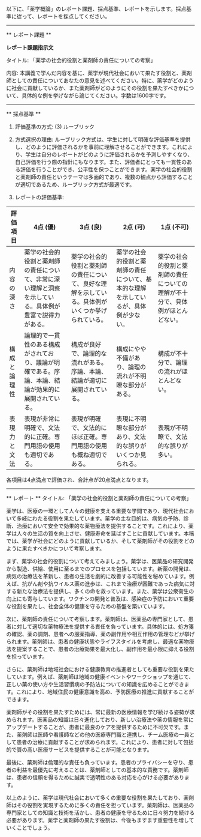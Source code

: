 以下に、「薬学概論」のレポート課題、採点基準、レポートを示します。採点基準に従って、レポートを採点してください。

---------------------------------------
** レポート課題 **

**レポート課題指示文**

タイトル: 「薬学の社会的役割と薬剤師の責任についての考察」

内容: 本講義で学んだ内容を基に、薬学が現代社会において果たす役割と、薬剤師としての責任についてあなたの意見を述べてください。特に、薬学がどのように社会に貢献しているか、また薬剤師がどのようにその役割を果たすべきかについて、具体的な例を挙げながら論じてください。字数は1600字です。

---------------------------------------
** 採点基準 **

1. 評価基準の方式: (3) ルーブリック

2. 方式選択の理由:
ルーブリック方式は、学生に対して明確な評価基準を提供し、どのように評価されるかを事前に理解させることができます。これにより、学生は自分のレポートがどのように評価されるかを予測しやすくなり、自己評価を行う際の指針にもなります。また、評価者にとっても一貫性のある評価を行うことができ、公平性を保つことができます。薬学の社会的役割と薬剤師の責任というテーマは多面的であり、複数の観点から評価することが適切であるため、ルーブリック方式が最適です。

3. レポートの評価基準:

| 評価項目           | 4点 (優)                                                                 | 3点 (良)                                                               | 2点 (可)                                                               | 1点 (不可)                                                             |
|--------------------|---------------------------------------------------------------------------|------------------------------------------------------------------------|------------------------------------------------------------------------|------------------------------------------------------------------------|
| 内容の深さ         | 薬学の社会的役割と薬剤師の責任について、非常に深い理解と洞察を示している。具体例が豊富で説得力がある。 | 薬学の社会的役割と薬剤師の責任について、良好な理解を示している。具体例がいくつか挙げられている。 | 薬学の社会的役割と薬剤師の責任について、基本的な理解を示しているが、具体例が少ない。 | 薬学の社会的役割と薬剤師の責任についての理解が不十分で、具体例がほとんどない。 |
| 構成と論理性       | 論理的で一貫性のある構成がされており、議論が明確である。序論、本論、結論が効果的に展開されている。 | 構成が良好で、論理的な流れがある。序論、本論、結論が適切に展開されている。 | 構成にやや不備があり、論理の流れが不明瞭な部分がある。 | 構成が不十分で、論理の流れがほとんどない。 |
| 表現力と文法       | 表現が非常に明確で、文法的に正確。専門用語の使用も適切である。 | 表現が明確で、文法的にほぼ正確。専門用語の使用も概ね適切である。 | 表現に不明瞭な部分があり、文法的な誤りがいくつか見られる。 | 表現が不明瞭で、文法的な誤りが多い。 |

各項目は4点満点で評価され、合計点が20点満点となります。

---------------------------------------
** レポート **
タイトル: 「薬学の社会的役割と薬剤師の責任についての考察」

薬学は、医療の一環として人々の健康を支える重要な学問であり、現代社会において多岐にわたる役割を果たしています。薬学の主な目的は、病気の予防、診断、治療において安全で効果的な薬物療法を提供することです。これにより、薬学は人々の生活の質を向上させ、健康寿命を延ばすことに貢献しています。本稿では、薬学が社会にどのように貢献しているか、そして薬剤師がその役割をどのように果たすべきかについて考察します。

まず、薬学の社会的役割について考えてみましょう。薬学は、医薬品の研究開発から製造、供給、使用に至るまでのプロセスを包括しています。新薬の開発は、病気の治療法を革新し、患者の生活を劇的に改善する可能性を秘めています。例えば、抗がん剤や抗ウイルス薬の進歩は、これまで治療が困難であった病気に対する新たな治療法を提供し、多くの命を救っています。また、薬学は公衆衛生の向上にも寄与しています。ワクチンの開発と普及は、感染症の予防において重要な役割を果たし、社会全体の健康を守るための基盤を築いています。

次に、薬剤師の責任について考察します。薬剤師は、医薬品の専門家として、患者に対して適切な薬物療法を提供する責任を負っています。具体的には、処方箋の確認、薬の調剤、患者への服薬指導、薬の副作用や相互作用の管理などが挙げられます。薬剤師は、患者の健康状態やライフスタイルを考慮し、最適な薬物療法を提案することで、患者の治療効果を最大化し、副作用を最小限に抑える役割を担っています。

さらに、薬剤師は地域社会における健康教育の推進者としても重要な役割を果たしています。例えば、薬剤師は地域の健康イベントやワークショップを通じて、正しい薬の使い方や生活習慣病の予防法についての知識を広めることができます。これにより、地域住民の健康意識を高め、予防医療の推進に貢献することができます。

薬剤師がその役割を果たすためには、常に最新の医療情報を学び続ける姿勢が求められます。医薬品の知識は日々進化しており、新しい治療法や薬の情報を常にアップデートすることが、患者に最良のケアを提供するために不可欠です。また、薬剤師は医師や看護師などの他の医療専門職と連携し、チーム医療の一員として患者の治療に貢献することが求められます。これにより、患者に対して包括的で質の高い医療サービスを提供することが可能となります。

最後に、薬剤師は倫理的な責任も負っています。患者のプライバシーを守り、患者の利益を最優先に考えることは、薬剤師としての基本的な責務です。薬剤師は、患者の信頼を得るために誠実で透明性のある対応を心がける必要があります。

以上のように、薬学は現代社会において多くの重要な役割を果たしており、薬剤師はその役割を実現するために多くの責任を担っています。薬剤師は、医薬品の専門家としての知識と技術を活かし、患者の健康を守るために日々努力を続ける必要があります。薬学と薬剤師の果たす役割は、今後もますます重要性を増していくことでしょう。

